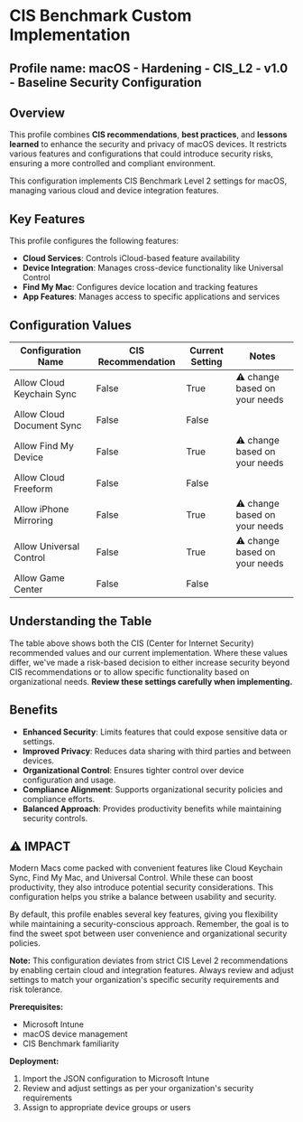 # CIS Benchmark Custom Implementation
## Profile name: macOS - Hardening - CIS_L2 - v1.0 - Baseline Security Configuration

## Overview
This profile combines **CIS recommendations**, **best practices**, and **lessons learned** to enhance the security and privacy of macOS devices. 
It restricts various features and configurations that could introduce security risks, ensuring a more controlled and compliant environment.  

This configuration implements CIS Benchmark Level 2 settings for macOS, managing various cloud and device integration features.

## Key Features  
This profile configures the following features:  

- **Cloud Services**: Controls iCloud-based feature availability
- **Device Integration**: Manages cross-device functionality like Universal Control
- **Find My Mac**: Configures device location and tracking features
- **App Features**: Manages access to specific applications and services

## Configuration Values  
| Configuration Name | CIS Recommendation | Current Setting | Notes |
|-------------------|-------------------|-----------------|-------|
| Allow Cloud Keychain Sync | False | True | ⚠️ change based on your needs |
| Allow Cloud Document Sync | False | False | |
| Allow Find My Device | False | True |⚠️ change based on your needs |
| Allow Cloud Freeform | False | False | |
| Allow iPhone Mirroring | False | True | ⚠️ change based on your needs |
| Allow Universal Control | False | True | ⚠️ change based on your needs |
| Allow Game Center | False | False | |


## Understanding the Table
The table above shows both the CIS (Center for Internet Security) recommended values and our current implementation. Where these values differ, we've made a risk-based decision to either increase security beyond CIS recommendations or to allow specific functionality based on organizational needs. **Review these settings carefully when implementing.**

## Benefits  
- **Enhanced Security**: Limits features that could expose sensitive data or settings.  
- **Improved Privacy**: Reduces data sharing with third parties and between devices.  
- **Organizational Control**: Ensures tighter control over device configuration and usage.  
- **Compliance Alignment**: Supports organizational security policies and compliance efforts.
- **Balanced Approach**: Provides productivity benefits while maintaining security controls.

## ⚠️  IMPACT
Modern Macs come packed with convenient features like Cloud Keychain Sync, Find My Mac, and Universal Control. While these can boost productivity, they also introduce potential security considerations. This configuration helps you strike a balance between usability and security.

By default, this profile enables several key features, giving you flexibility while maintaining a security-conscious approach. Remember, the goal is to find the sweet spot between user convenience and organizational security policies.

**Note:** This configuration deviates from strict CIS Level 2 recommendations by enabling certain cloud and integration features. Always review and adjust settings to match your organization's specific security requirements and risk tolerance.

**Prerequisites:**
- Microsoft Intune
- macOS device management
- CIS Benchmark familiarity

**Deployment:**
1. Import the JSON configuration to Microsoft Intune
2. Review and adjust settings as per your organization's security requirements
3. Assign to appropriate device groups or users